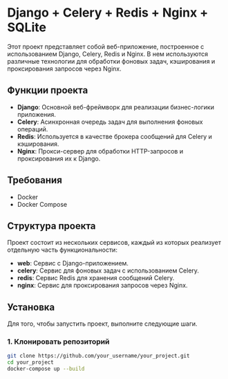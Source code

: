 # Django + Celery + Redis + Nginx + SQLite

Этот проект представляет собой веб-приложение, построенное с использованием Django, Celery, Redis и Nginx. В нем используются различные технологии для обработки фоновых задач, кэширования и проксирования запросов через Nginx.

## Функции проекта

- **Django**: Основной веб-фреймворк для реализации бизнес-логики приложения.
- **Celery**: Асинхронная очередь задач для выполнения фоновых операций.
- **Redis**: Используется в качестве брокера сообщений для Celery и кэширования.
- **Nginx**: Прокси-сервер для обработки HTTP-запросов и проксирования их к Django.

## Требования

- Docker
- Docker Compose

## Структура проекта

Проект состоит из нескольких сервисов, каждый из которых реализует отдельную часть функциональности:
- **web**: Сервис с Django-приложением.
- **celery**: Сервис для фоновых задач с использованием Celery.
- **redis**: Сервис Redis для хранения сообщений Celery.
- **nginx**: Сервис для проксирования запросов через Nginx.

## Установка

Для того, чтобы запустить проект, выполните следующие шаги.

### 1. Клонировать репозиторий

```bash
git clone https://github.com/your_username/your_project.git
cd your_project
docker-compose up --build
